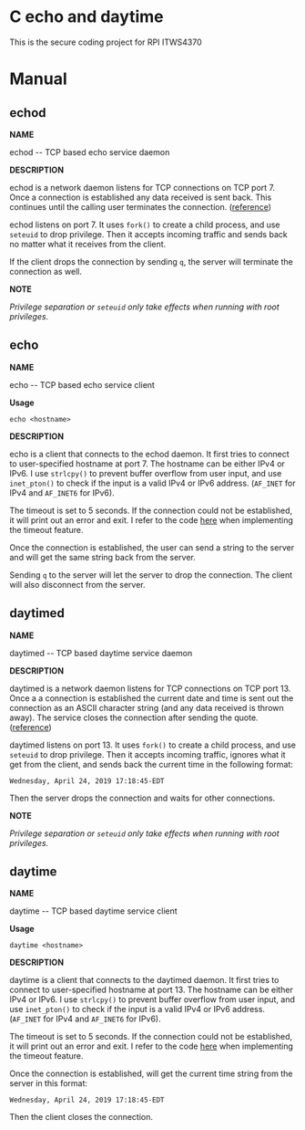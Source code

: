 # C echo and daytime
This is the secure coding project for RPI ITWS4370


# Manual
## echod

**NAME**

echod -- TCP based echo service daemon


**DESCRIPTION**

echod is a network daemon listens for TCP connections on TCP port 7.  Once a connection is established any data received is sent back.  This
   continues until the calling user terminates the connection.
   ([reference](https://tools.ietf.org/html/rfc862))
   
echod listens on port 7. It uses `fork()` to create a child process, and use `seteuid` to drop privilege.
Then it accepts incoming traffic and sends back no matter what it receives from the client.

If the client drops the connection by sending `q`, the server will terminate the connection as well. 


**NOTE**

_Privilege separation or `seteuid` only take effects when running with root privileges._


## echo

**NAME**

echo -- TCP based echo service client

**Usage**

`echo <hostname>`

**DESCRIPTION**

echo is a client that connects to the echod daemon.
It first tries to connect to user-specified hostname at port 7. The hostname can be either IPv4 or IPv6. I use `strlcpy()` to prevent buffer overflow from user input, and use `inet_pton()` to check if the input is a valid IPv4 or IPv6 address. (`AF_INET` for IPv4 and `AF_INET6` for IPv6).

The timeout is set to 5 seconds. If the connection could not be established, it will print out an error and exit.
I refer to the code [here](https://blog.csdn.net/chenyulancn/article/details/52371873) when implementing the timeout feature.

Once the connection is established, the user can send a string to the server and will get the same string back from the server.

Sending `q` to the server will let the server to drop the connection. The client will also disconnect from the server.

## daytimed

**NAME**

daytimed -- TCP based daytime service daemon


**DESCRIPTION**

daytimed is a network daemon listens for TCP connections on TCP port 13.  Once a
   a connection is established the current date and time is sent out the connection as an ASCII character string (and any data received is thrown away).  The service closes the connection after sending the quote. ([reference](https://tools.ietf.org/html/rfc867))
   
   
daytimed listens on port 13. It uses `fork()` to create a child process, and use `seteuid` to drop privilege.
Then it accepts incoming traffic, ignores what it get from the client, and sends back the current time in the following format:
```
Wednesday, April 24, 2019 17:18:45-EDT
```

Then the server drops the connection and waits for other connections.


**NOTE**

_Privilege separation or `seteuid` only take effects when running with root privileges._


## daytime

**NAME**

daytime -- TCP based daytime service client

**Usage**

`daytime <hostname>`

**DESCRIPTION**

daytime is a client that connects to the daytimed daemon.
It first tries to connect to user-specified hostname at port 13. The hostname can be either IPv4 or IPv6. I use `strlcpy()` to prevent buffer overflow from user input, and use `inet_pton()` to check if the input is a valid IPv4 or IPv6 address. (`AF_INET` for IPv4 and `AF_INET6` for IPv6).

The timeout is set to 5 seconds. If the connection could not be established, it will print out an error and exit.
I refer to the code [here](https://blog.csdn.net/chenyulancn/article/details/52371873) when implementing the timeout feature.

Once the connection is established, will get the current time string from the server in this format:
```
Wednesday, April 24, 2019 17:18:45-EDT
```

Then the client closes the connection.
